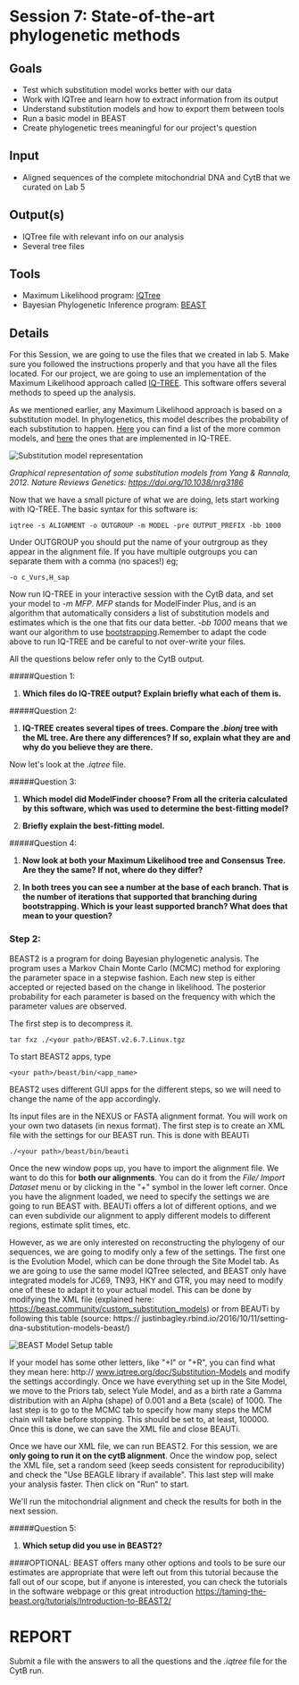 # Session 7: State-of-the-art phylogenetic methods

## Goals 
+ Test which substitution model works better with our data
+ Work with IQTree and learn how to extract information from its output
+ Understand substitution models and how to export them between tools
+ Run a basic model in BEAST
+ Create phylogenetic trees meaningful for our project's question

## Input
+ Aligned sequences of the complete mitochondrial DNA and CytB that we curated on Lab 5

## Output(s)
+ IQTree file with relevant info on our analysis
+ Several tree files 

## Tools
+ Maximum Likelihood  program: [IQTree](http://www.iqtree.org/)
+ Bayesian Phylogenetic Inference program: [BEAST](https://www.beast2.org/)

## Details

For this Session, we are going to use the files that we created in lab 5. Make sure you followed the instructions properly and that you have all the files located. 
For our project, we are going to use an implementation of the Maximum Likelihood approach called [IQ-TREE](http://www.iqtree.org/doc/Tutorial#first-running-example). This software offers several methods to speed up the analysis. 

As we mentioned earlier, any Maximum Likelihood approach is based on a substitution model. In phylogenetics, this model describes the probability of each substitution to happen. [Here](http://evomics.org/resources/substitution-models/nucleotide-substitution-models/) you can find a list of the more common models, and [here](http://www.iqtree.org/doc/Substitution-Models) the ones that are implemented in IQ-TREE. 

![Substitution model representation](https://media.springernature.com/full/springer-static/image/art%3A10.1038%2Fnrg3186/MediaObjects/41576_2012_Article_BFnrg3186_Fig1_HTML.jpg?as=webp)


*Graphical representation of some substitution models from Yang & Rannala, 2012. Nature Reviews Genetics: https://doi.org/10.1038/nrg3186*

Now that we have a small picture of what we are doing, lets start working with IQ-TREE. The basic syntax for this software is:

```
iqtree -s ALIGNMENT -o OUTGROUP -m MODEL -pre OUTPUT_PREFIX -bb 1000
```

Under OUTGROUP you should put the name of your outrgroup as they appear in the alignment file. If you have multiple outgroups you can separate them with a comma (no spaces!) eg;

```
-o c_Vurs,H_sap
```

Now run IQ-TREE in your interactive session with the CytB data, and set your model to *-m MFP*. *MFP* stands for ModelFinder Plus, and is an algorithm that automatically considers a list of substitution models and estimates which is the one that fits our data better. *-bb 1000* means that we want our algorithm to use [bootstrapping](https://en.wikipedia.org/wiki/Bootstrapping_(statistics)).Remember to adapt the code above to run IQ-TREE  and be careful to not over-write your files. 

All the questions below refer only to the CytB output.

#####Question 1: 
1. **Which files do IQ-TREE output? Explain briefly what each of them is.** 

#####Question 2:
1. **IQ-TREE creates several tipes of trees. Compare the *.bionj* tree with the ML tree. Are there any differences? If so, explain what they are and why do you believe they are there.**

Now let's look at the *.iqtree* file. 

#####Question 3:
1. **Which model did ModelFinder choose? From all the criteria calculated by this software, which was used to determine the best-fitting model?**

2. **Briefly explain the best-fitting model.**

#####Question 4:
1. **Now look at both your Maximum Likelihood tree and Consensus Tree. Are they the same? If not, where do they differ?**

2. **In both trees you can see a number at the base of each branch. That is the number of iterations that supported that branching during bootstrapping. Which is your least supported branch? What does that mean to your question?**


### Step 2:
BEAST2 is a program for doing Bayesian phylogenetic analysis. The program uses a Markov Chain Monte Carlo (MCMC) method for exploring the parameter space in a stepwise fashion. Each new step is either accepted or rejected based on the change in likelihood. The posterior probability for each parameter is based on the frequency with which the parameter values are observed.

The first step is to decompress it.

`tar fxz ./<your path>/BEAST.v2.6.7.Linux.tgz`

To start BEAST2 apps, type

`<your path>/beast/bin/<app_name>`

BEAST2 uses different GUI apps for the different steps, so we will need to change
the name of the app accordingly.


Its input files are in the NEXUS or FASTA alignment format. You will work on your own two datasets (in nexus format). The first step is to create an XML file with the settings for our BEAST run. This is done with BEAUTi

`./<your path>/beast/bin/beauti`

Once the new window pops up, you have to import the alignment file. We want to do this for **both our alignments**. You can do it from the *File/ Import Dataset* menu or by clicking in the "+" symbol in the lower left corner.
Once you have the alignment loaded, we need to specify the settings we are going to run BEAST with. BEAUTi offers a lot of different options, and we can even subdivide our alignment to apply different models to different regions, estimate split times, etc.

However, as we are only interested on reconstructing the phylogeny of our sequences, we are going to modify only a few of the settings.
The first one is the Evolution Model, which can be done through the Site Model tab. As we are going to use the same model IQTree selected, and BEAST only have integrated models for JC69, TN93, HKY and GTR, you may need to modify one of these to adapt it to your actual model. This can be done by modifying the XML file (explained here: https://beast.community/custom_substitution_models) or from BEAUTi by following this table (source: https:// justinbagley.rbind.io/2016/10/11/setting-dna-substitution-models-beast/)

![BEAST Model Setup table](./Figures/BEAST2-model-setup.png)

If your model has some other letters, like "+I" or "+R", you can find what they mean here: http:// www.iqtree.org/doc/Substitution-Models and modify the settings accordingly.
Once we have everything set up in the Site Model, we move to the Priors tab, select Yule Model, and as a birth rate a Gamma distribution with an Alpha (shape) of 0.001 and a Beta (scale) of 1000.
The last step is to go to the MCMC tab to specify how many steps the MCM chain will take before stopping. This should be set to, at least, 100000.
Once this is done, we can save the XML file and close BEAUTi.

Once we have our XML file, we can run BEAST2. For this session, we are **only going to run it on the cytB alignment**. Once the window pop, select the XML file, set a
random seed (keep seeds consistent for reproducibility) and check the "Use BEAGLE library if
available". This last step will make your analysis faster.
Then click on "Run" to start.

We'll run the mitochondrial alignment and check the results for both in the next session. 

#####Question 5: 
1. **Which setup did you use in BEAST2?** 


####OPTIONAL:
BEAST offers many other options and tools to be sure our estimates are appropriate that were left out from this tutorial because the fall out of our scope, but if anyone is interested, you can check the tutorials in the software webpage or this great introduction https://taming-the-beast.org/tutorials/Introduction-to-BEAST2/



# REPORT

Submit a file with the answers to all the questions and the *.iqtree* file for the CytB run. 

